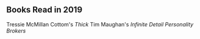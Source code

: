 ## Books Read in 2019

Tressie McMillan Cottom's _Thick_
Tim Maughan's _Infinite Detail_
_Personality Brokers_
